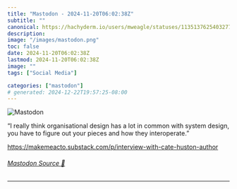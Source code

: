 ```yaml
---
title: "Mastodon - 2024-11-20T06:02:38Z"
subtitle: ""
canonical: https://hachyderm.io/users/mweagle/statuses/113513762540327755
description:
image: "/images/mastodon.png"
toc: false
date: 2024-11-20T06:02:38Z
lastmod: 2024-11-20T06:02:38Z
image: ""
tags: ["Social Media"]

categories: ["mastodon"]
# generated: 2024-12-22T19:57:25-08:00
---
```

![Mastodon](/images/mastodon.png)

<p>“I really think organisational design has a lot in common with system design, you have to figure out your pieces and how they interoperate.”</p><p><a href="https://makemeacto.substack.com/p/interview-with-cate-huston-author" target="_blank" rel="nofollow noopener noreferrer" translate="no"><span class="invisible">https://</span><span class="ellipsis">makemeacto.substack.com/p/inte</span><span class="invisible">rview-with-cate-huston-author</span></a></p>


###### [Mastodon Source 🐘](https://hachyderm.io/@mweagle/113513762540327755)

___
